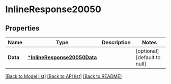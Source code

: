 # InlineResponse20050

## Properties
Name | Type | Description | Notes
------------ | ------------- | ------------- | -------------
**Data** | [***InlineResponse20050Data**](inline_response_200_50_data.md) |  | [optional] [default to null]

[[Back to Model list]](../README.md#documentation-for-models) [[Back to API list]](../README.md#documentation-for-api-endpoints) [[Back to README]](../README.md)

